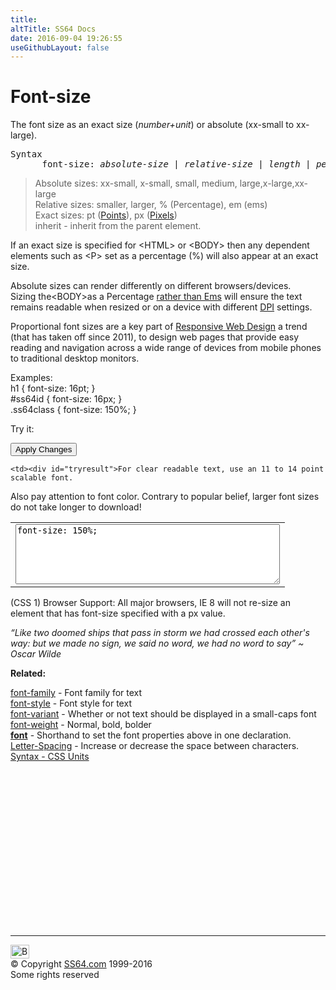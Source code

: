 ```yaml
---
title:
altTitle: SS64 Docs
date: 2016-09-04 19:26:55
useGithubLayout: false
---
```

<!-- #BeginLibraryItem "/Library/head_css.lbi" --><!-- #EndLibraryItem --><h1>Font-size</h1>
<p>The font size as an exact size (<i>number+unit</i>) or absolute (xx-small to xx-large).</p>
<pre>Syntax
      font-size: <i>absolute-size</i> | <i>relative-size</i> | <i>length</i> | <i>percentage</i> | inherit ;</pre>
<blockquote>
<p>Absolute sizes:<span class="code"> xx-small, x-small, small, medium, large,x-large,xx-large</span><br>
Relative sizes:<span class="code"> smaller, larger, %</span> (Percentage), <span class="code">em</span> (ems)<br>
Exact sizes: 
<span class="code">pt</span> (<a href="syntax-units.html">Points</a>), <span class="code">px</span> (<a href="syntax-units.html">Pixels</a>)<br>
<span class="code">inherit</span> - inherit from the parent element.</p>
</blockquote>
<p>If an exact size is specified for <span class="code">&lt;HTML&gt;</span> or <span class="code">&lt;BODY&gt;</span> then any dependent elements such as <span class="code">&lt;P&gt;</span> set as a percentage (<span class="code">%</span>) will also appear at an exact size.</p>
<p> Absolute sizes can render differently on different browsers/devices. <br>
  Sizing the<span class="code">&lt;BODY&gt;</span>as a Percentage <a href="http://kyleschaeffer.com/user-experience/css-font-size-em-vs-px-vs-pt-vs/">rather than Ems</a> will ensure the text remains readable when resized or on a device with different <a href="../nt/syntax-dpi.html">DPI</a> settings. </p>
<p>Proportional font sizes are a key part of <a href="http://coding.smashingmagazine.com/2011/01/12/guidelines-for-responsive-web-design/">Responsive Web Design</a> a  trend (that has taken off since 2011), to design web pages that provide easy reading and navigation across a wide range of devices from mobile phones to traditional desktop monitors.</p>
<p>Examples:<br>
<span class="code">h1 { font-size: 16pt; }<br>
#ss64id { font-size: 16px</span><span class="code">; }<br>
.ss64class { font-size: 150%; }</span><br>
</p>
<p>Try it:</p>
<input type="button" onclick="ApplyStyle()" value="Apply Changes">
<table>
  <tbody><tr>
    <td><textarea name="tryit" id="trycode" cols="50" rows="6" onfocus="this.style.background='#fff';" onblur="this.style.background='#eee';" tabindex="1">font-size: 150%;</textarea></td>

    <td><div id="tryresult">For clear readable text, use an 11 to 14 point scalable font.
 Also pay attention to font color.
 Contrary to popular belief, larger font sizes do not take longer to download!</div></td>
  </tr>
</tbody></table>
<p>(CSS 1) Browser Support: All major browsers, IE 8 will not re-size an element that has font-size specified with a <span class="code">px</span> value. </p>
<p class="quote"><i>“Like two doomed ships that pass in storm we had crossed each other's way: but we made no sign, we said no word, we had no word to say” ~  Oscar Wilde</i></p><p><b>Related:</b></p>
<p><a href="font-family.html">font-family</a> - Font family for text<br>
  <a href="font-style.html">font-style</a> - Font style for text<br>
  <a href="font-variant.html">font-variant</a> - Whether or not text should be displayed in a small-caps font<br>
  <a href="font-weight.html">font-weight</a> - Normal, bold, bolder<br>
<a href="font.html"><b>font</b></a> - Shorthand to set the font properties above in one declaration.<br>
<a href="letter-spacing.html">Letter-Spacing</a> - Increase or decrease the space between characters.<br>
<a href="syntax-units.html">Syntax - CSS Units</a> </p><!-- #BeginLibraryItem "/Library/foot_css.lbi" --><p>
<!-- CSS -->
<ins class="adsbygoogle" style="display:inline-block;width:300px;height:250px" data-ad-client="ca-pub-6140977852749469" data-ad-slot="2739097502"></ins>
<script>
(adsbygoogle = window.adsbygoogle || []).push({});
</script></p>
<hr>
<div id="bl" class="footer"><a href="font-size.html#"><img src="../images/top.png" width="30" height="22" alt="Back to the Top"></a></div>
<div id="br" class="footer, tagline">© Copyright <a href="http://ss64.com/">SS64.com</a> 1999-2016<br>
Some rights reserved</div><!-- #EndLibraryItem -->

